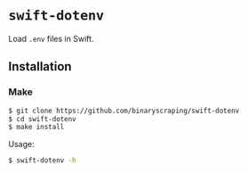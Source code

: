 # `swift-dotenv`

Load `.env` files in Swift.


## Installation

### Make
```sh
$ git clone https://github.com/binaryscraping/swift-dotenv
$ cd swift-dotenv
$ make install
```

Usage:
```sh
$ swift-dotenv -h
```
